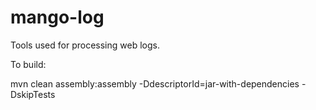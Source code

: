 mango-log
=========

Tools used for processing web logs.

To build:

mvn clean  assembly:assembly -DdescriptorId=jar-with-dependencies -DskipTests


